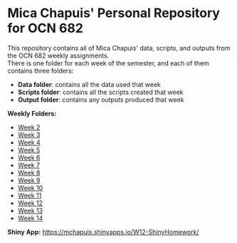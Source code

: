 # Mica Chapuis' Personal Repository for OCN 682

This repository contains all of Mica Chapuis' data, scripts, and outputs from the OCN 682 weekly assignments.  
There is one folder for each week of the semester, and each of them contains three folders:
* **Data folder**: contains all the data used that week
* **Scripts folder**: contains all the scripts created that week
* **Output folder**: contains any outputs produced that week

 
**Weekly Folders:**  
- [Week 2](https://github.com/OCN-682-UH/Chapuis/tree/main/Week2)
- [Week 3](https://github.com/OCN-682-UH/Chapuis/tree/main/Week3)
- [Week 4](https://github.com/OCN-682-UH/Chapuis/tree/main/Week4)
- [Week 5](https://github.com/OCN-682-UH/Chapuis/tree/main/Week5)
- [Week 6](https://github.com/OCN-682-UH/Chapuis/tree/main/Week6)
- [Week 7](https://github.com/OCN-682-UH/Chapuis/tree/main/Week7)
- [Week 8](https://github.com/OCN-682-UH/Chapuis/tree/main/Week8)
- [Week 9](https://github.com/OCN-682-UH/Chapuis/tree/main/Week9)
- [Week 10](https://github.com/OCN-682-UH/Chapuis/tree/main/Week10)
- [Week 11](https://github.com/OCN-682-UH/Chapuis/tree/main/Week11)
- [Week 12](https://github.com/OCN-682-UH/Chapuis/tree/main/Week12)
- [Week 13](https://github.com/OCN-682-UH/Chapuis/tree/main/Week13)
- [Week 14](https://github.com/OCN-682-UH/Chapuis/tree/main/Week14)

**Shiny App:**
https://mchapuis.shinyapps.io/W12-ShinyHomework/
  

